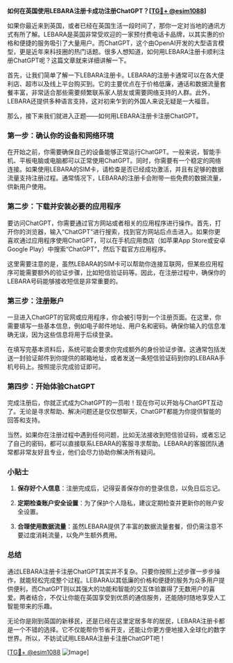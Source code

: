 **如何在英国使用LEBARA注册卡成功注册ChatGPT？[[TG💪+ @esim1088](https://t.me/s/esim1088)]**

如果你最近来到英国，或者已经在英国生活一段时间了，那你一定对当地的通讯方式有所了解。LEBARA是英国非常受欢迎的一家预付费电话卡品牌，以其实惠的价格和便捷的服务吸引了大量用户。而ChatGPT，这个由OpenAI开发的大型语言模型，更是近年来科技圈的热门话题。很多人想知道，如何用LEBARA注册卡顺利注册ChatGPT呢？这篇文章就来详细讲解一下。

首先，让我们简单了解一下LEBARA注册卡。LEBARA的注册卡通常可以在各大便利店、超市以及线上平台购买到。它的主要优点在于价格低廉，通话和数据流量套餐丰富，非常适合那些需要频繁联系家人朋友或需要网络支持的人群。此外，LEBARA还提供多种语言支持，这对初来乍到的外国人来说无疑是一大福音。

那么，接下来我们就进入正题——如何用LEBARA注册卡注册ChatGPT。

### 第一步：确认你的设备和网络环境

在开始之前，你需要确保自己的设备能够正常运行ChatGPT。一般来说，智能手机、平板电脑或电脑都可以正常使用ChatGPT。同时，你需要有一个稳定的网络连接。如果使用LEBARA的SIM卡，请检查是否已经成功激活，并且有足够的数据流量支持注册过程。通常情况下，LEBARA的注册卡会附带一些免费的数据流量，供新用户使用。

### 第二步：下载并安装必要的应用程序

要访问ChatGPT，你需要通过官方网站或者相关的应用程序进行操作。首先，打开你的浏览器，输入“ChatGPT”进行搜索，找到官方网站后点击进入。如果你更喜欢通过应用程序使用ChatGPT，可以在手机应用商店（如苹果App Store或安卓Google Play）中搜索“ChatGPT”，然后下载官方应用程序。

这里需要注意的是，虽然LEBARA的SIM卡可以帮助你连接互联网，但某些应用程序可能需要额外的验证步骤，比如短信验证码等。因此，在注册过程中，确保你的LEBARA号码能够接收短信是非常重要的。

### 第三步：注册账户

一旦进入ChatGPT的官网或应用程序，你会被引导到一个注册页面。在这里，你需要填写一些基本信息，例如电子邮件地址、用户名和密码。确保你输入的信息准确无误，因为这些信息将用于后续登录。

在填写完基本资料后，系统可能会要求你完成额外的身份验证步骤。这通常包括发送一封验证邮件到你提供的邮箱地址，或者发送一条短信验证码到你的LEBARA手机号码上。按照提示完成验证即可。

### 第四步：开始体验ChatGPT

完成注册后，你就正式成为ChatGPT的一员啦！现在你可以开始与ChatGPT互动了。无论是寻求帮助、解决问题还是仅仅想聊天，ChatGPT都能为你提供智能的回答和支持。

当然，如果你在注册过程中遇到任何问题，比如无法接收到短信验证码，或者忘记了自己的密码，都可以直接联系LEBARA的客服寻求帮助。LEBARA的客服团队通常都非常友好且专业，他们会尽力协助你解决所有疑问。

### 小贴士

1. **保存好个人信息**：注册完成后，记得妥善保存你的登录信息，以免日后忘记。
   
2. **定期检查账户安全设置**：为了保护个人隐私，建议定期检查并更新你的账户安全设置。

3. **合理使用数据流量**：虽然LEBARA提供了丰富的数据流量套餐，但仍需注意不要过度消耗流量，以免产生额外费用。

### 总结

通过LEBARA注册卡注册ChatGPT其实并不复杂。只要你按照上述步骤一步步操作，就能轻松完成整个过程。LEBARA以其低廉的价格和便捷的服务为众多用户提供便利，而ChatGPT则以其强大的功能和智能的交互体验赢得了无数用户的喜爱。两者结合，不仅让你能在英国享受到优质的通信服务，还能随时随地享受人工智能带来的乐趣。

无论你是刚到英国的新移民，还是已经在这里定居多年的居民，LEBARA注册卡都是一个不错的选择。它不仅能帮你节省开支，还能让你更方便地接入全球化的数字世界。所以，不妨试试用LEBARA注册卡注册ChatGPT吧！

[[TG💪+ @esim1088](https://t.me/s/esim1088) ![Image](https://i.postimg.cc/4NQfJmqS/Snipaste-2025-05-13-00-14-12.png)]
